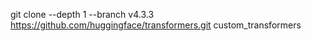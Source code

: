 git clone --depth 1 --branch v4.3.3 https://github.com/huggingface/transformers.git custom_transformers